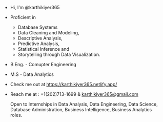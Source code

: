 - Hi, I’m @karthikiyer365
- Proficient in
  - Database Systems
  - Data Cleaning and Modeling,
  - Descriptive Analysis,
  - Predictive Analysis,
  - Statistical Inference and
  - Storytelling through Data Visualization.
  
- B.Eng. - Comupter Engineering
- M.S - Data Analytics
- Check me out at https://karthikiyer365.netlify.app/
- Reach me at : +1(202)713-1699 & karthikiyer365@gmail.com

  Open to Internships in Data Analysis, Data Engineering, Data Science, Database Administration, Business Intelligence, Business Analytics roles.
  


<!---
karthikiyer365/karthikiyer365 is a ✨ special ✨ repository because its `README.md` (this file) appears on your GitHub profile.
You can click the Preview link to take a look at your changes.
--->
